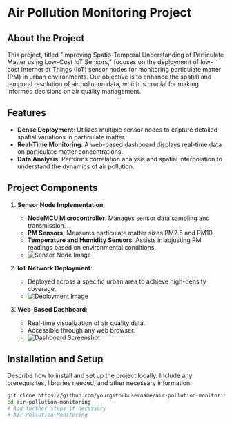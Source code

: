 # Air Pollution Monitoring Project

## About the Project
This project, titled "Improving Spatio-Temporal Understanding of Particulate Matter using Low-Cost IoT Sensors," focuses on the deployment of low-cost Internet of Things (IoT) sensor nodes for monitoring particulate matter (PM) in urban environments. Our objective is to enhance the spatial and temporal resolution of air pollution data, which is crucial for making informed decisions on air quality management.

## Features
- **Dense Deployment**: Utilizes multiple sensor nodes to capture detailed spatial variations in particulate matter.
- **Real-Time Monitoring**: A web-based dashboard displays real-time data on particulate matter concentrations.
- **Data Analysis**: Performs correlation analysis and spatial interpolation to understand the dynamics of air pollution.

## Project Components
1. **Sensor Node Implementation**:
   - **NodeMCU Microcontroller**: Manages sensor data sampling and transmission.
   - **PM Sensors**: Measures particulate matter sizes PM2.5 and PM10.
   - **Temperature and Humidity Sensors**: Assists in adjusting PM readings based on environmental conditions.
   - ![Sensor Node Image](URL_to_image_of_sensor_node)

2. **IoT Network Deployment**:
   - Deployed across a specific urban area to achieve high-density coverage.
   - ![Deployment Image](URL_to_deployment_image)

3. **Web-Based Dashboard**:
   - Real-time visualization of air quality data.
   - Accessible through any web browser.
   - ![Dashboard Screenshot](URL_to_dashboard_screenshot)

## Installation and Setup
Describe how to install and set up the project locally. Include any prerequisites, libraries needed, and other necessary information.

```bash
git clone https://github.com/yourgithubusername/air-pollution-monitoring.git
cd air-pollution-monitoring
# Add further steps if necessary
# Air-Pollution-Monitoring
